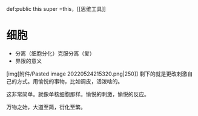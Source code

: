 def:public this  super =this，[[思维工具]]


# 细胞

- 分离（细胞分化）克服分离（爱）
- 界限的意义

[img[附件/Pasted image 20220524215320.png|250]]
剩下的就是更改刺激自己的方式。用愉悦的事物，比如调皮，活泼啥的。

这非常简单。就像单核细胞那样。愉悦的刺激，愉悦的反应。


万物之始，大道至简，衍化至繁。